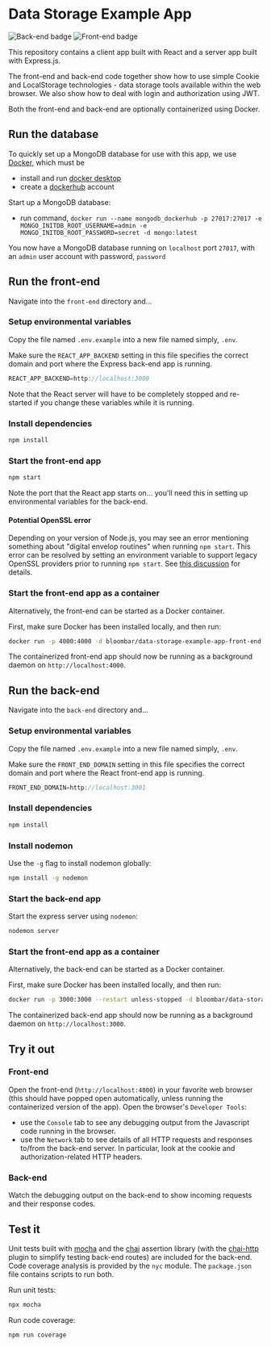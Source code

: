 # Data Storage Example App

<!-- [![CircleCI](https://circleci.com/gh/nyu-software-engineering/data-storage-example-app/tree/master.svg?style=shield)](https://circleci.com/gh/nyu-software-engineering/data-storage-example-app/tree/master) -->

![Back-end badge](https://github.com/nyu-software-engineering/data-storage-example-app/actions/workflows/build-back.yaml/badge.svg)
![Front-end badge](https://github.com/nyu-software-engineering/data-storage-example-app/actions/workflows/build-front.yaml/badge.svg)

This repository contains a client app built with React and a server app built with Express.js.

The front-end and back-end code together show how to use simple Cookie and LocalStorage technologies - data storage tools available within the web browser. We also show how to deal with login and authorization using JWT.

Both the front-end and back-end are optionally containerized using Docker.

## Run the database

To quickly set up a MongoDB database for use with this app, we use [Docker](https://www.docker.com), which must be

- install and run [docker desktop](https://www.docker.com/get-started)
- create a [dockerhub](https://hub.docker.com/signup) account

Start up a MongoDB database:

- run command, `docker run --name mongodb_dockerhub -p 27017:27017 -e MONGO_INITDB_ROOT_USERNAME=admin -e MONGO_INITDB_ROOT_PASSWORD=secret -d mongo:latest`

You now have a MongoDB database running on `localhost` port `27017`, with an `admin` user account with password, `password`

## Run the front-end

Navigate into the `front-end` directory and...

### Setup environmental variables

Copy the file named `.env.example` into a new file named simply, `.env`.

Make sure the `REACT_APP_BACKEND` setting in this file specifies the correct domain and port where the Express back-end app is running.

```javascript
REACT_APP_BACKEND=http://localhost:3000
```

Note that the React server will have to be completely stopped and re-started if you change these variables while it is running.

### Install dependencies

```bash
npm install
```

### Start the front-end app

```bash
npm start
```

Note the port that the React app starts on... you'll need this in setting up environmental variables for the back-end.

#### Potential OpenSSL error

Depending on your version of Node.js, you may see an error mentioning something about "digital envelop routines" when running `npm start`. This error can be resolved by setting an environment variable to support legacy OpenSSL providers prior to running `npm start`. See [this discussion](https://stackoverflow.com/questions/74726224/opensslerrorstack-error03000086digital-envelope-routinesinitialization-e) for details.

### Start the front-end app as a container

Alternatively, the front-end can be started as a Docker container.

First, make sure Docker has been installed locally, and then run:

```bash
docker run -p 4000:4000 -d bloombar/data-storage-example-app-front-end
```

The containerized front-end app should now be running as a background daemon on `http://localhost:4000`.

## Run the back-end

Navigate into the `back-end` directory and...

### Setup environmental variables

Copy the file named `.env.example` into a new file named simply, `.env`.

Make sure the `FRONT_END_DOMAIN` setting in this file specifies the correct domain and port where the React front-end app is running.

```javascript
FRONT_END_DOMAIN=http://localhost:3001
```

### Install dependencies

```bash
npm install
```

### Install nodemon

Use the `-g` flag to install nodemon globally:

```bash
npm install -g nodemon
```

### Start the back-end app

Start the express server using `nodemon`:

```bash
nodemon server
```

### Start the front-end app as a container

Alternatively, the back-end can be started as a Docker container.

First, make sure Docker has been installed locally, and then run:

```bash
docker run -p 3000:3000 --restart unless-stopped -d bloombar/data-storage-example-app-back-end
```

The containerized back-end app should now be running as a background daemon on `http://localhost:3000`.

## Try it out

### Front-end

Open the front-end (`http://localhost:4000`) in your favorite web browser (this should have popped open automatically, unless running the containerized version of the app). Open the browser's `Developer Tools`:

- use the `Console` tab to see any debugging output from the Javascript code running in the browser.
- use the `Network` tab to see details of all HTTP requests and responses to/from the back-end server. In particular, look at the cookie and authorization-related HTTP headers.

### Back-end

Watch the debugging output on the back-end to show incoming requests and their response codes.

## Test it

Unit tests built with [mocha](https://mochajs.org/) and the [chai](https://www.chaijs.com/) assertion library (with the [chai-http](https://www.chaijs.com/plugins/chai-http/) plugin to simplify testing back-end routes) are included for the back-end. Code coverage analysis is provided by the `nyc` module. The `package.json` file contains scripts to run both.

Run unit tests:

```bash
npx mocha
```

Run code coverage:

```bash
npm run coverage
```
